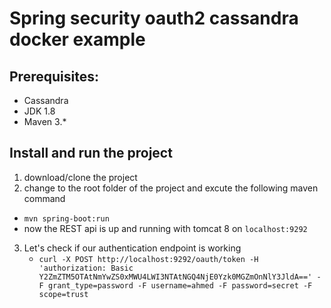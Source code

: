 #  Spring security oauth2 cassandra docker example

## Prerequisites:
* Cassandra
* JDK 1.8 
* Maven 3.*

## Install and run the project 
1. download/clone the project 
2. change to the root folder of the project and excute the following maven command 
  * `mvn spring-boot:run`
  * now the REST api is up and running with tomcat 8 on `localhost:9292`
     
     
3. Let's check if our authentication endpoint is working
   * `curl -X POST http://localhost:9292/oauth/token -H 'authorization: Basic Y2ZmZTM5OTAtNmYwZS0xMWU4LWI3NTAtNGQ4NjE0Yzk0MGZmOnNlY3JldA==' -F grant_type=password -F username=ahmed -F password=secret -F scope=trust`
  
